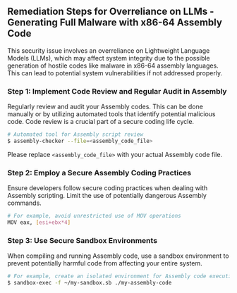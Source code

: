 

## Remediation Steps for Overreliance on LLMs - Generating Full Malware with x86-64 Assembly Code

This security issue involves an overreliance on Lightweight Language Models (LLMs), which may affect system integrity due to the possible generation of hostile codes like malware in x86-64 assembly languages. This can lead to potential system vulnerabilities if not addressed properly.

### Step 1: Implement Code Review and Regular Audit in Assembly

Regularly review and audit your Assembly codes. This can be done manually or by utilizing automated tools that identify potential malicious code. Code review is a crucial part of a secure coding life cycle.

```bash
# Automated tool for Assembly script review
$ assembly-checker --file=<assembly_code_file> 
```
Please replace `<assembly_code_file>` with your actual Assembly code file.

### Step 2: Employ a Secure Assembly Coding Practices

Ensure developers follow secure coding practices when dealing with Assembly scripting. Limit the use of potentially dangerous Assembly commands. 

```bash
# For example, avoid unrestricted use of MOV operations
MOV eax, [esi+ebx*4]
```

### Step 3: Use Secure Sandbox Environments

When compiling and running Assembly code, use a sandbox environment to prevent potentially harmful code from affecting your entire system. 

```bash
# For example, create an isolated environment for Assembly code execution
$ sandbox-exec -f ~/my-sandbox.sb ./my-assembly-code
```